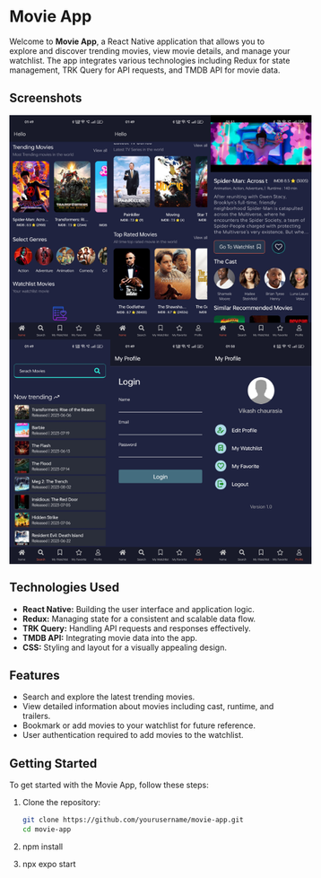 # Movie App

Welcome to **Movie App**, a React Native application that allows you to explore and discover trending movies, view movie details, and manage your watchlist. The app integrates various technologies including Redux for state management, TRK Query for API requests, and TMDB API for movie data.

<!-- ![Movie App Screenshots](Screenshot/home1.jpg) -->

## Screenshots

<div style="display: flex; justify-content: space-between; width : full; gap: 100">
  <img src="Screenshot/home1.jpg" alt="Home 1" width="200" height="400">
  <img src="Screenshot/home2.jpg" alt="Home 2" width="200" height="400">
  <img src="Screenshot/details1.jpg" alt="Details 1" width="200" height="400">
</div>

<div style="display: flex; justify-content: space-between; width : full; gap: 40">
  <img src="Screenshot/search.jpg" alt="Search" width="200" height="400">
  <img src="Screenshot/login.jpg" alt="Login" width="200" height="400">
  <img src="Screenshot/profile.jpg" alt="Profile" width="200" height="400">
</div>



## Technologies Used

- **React Native:** Building the user interface and application logic.
- **Redux:** Managing state for a consistent and scalable data flow.
- **TRK Query:** Handling API requests and responses effectively.
- **TMDB API:** Integrating movie data into the app.
- **CSS:** Styling and layout for a visually appealing design.


## Features

- Search and explore the latest trending movies.
- View detailed information about movies including cast, runtime, and trailers.
- Bookmark or add movies to your watchlist for future reference.
- User authentication required to add movies to the watchlist.

## Getting Started

To get started with the Movie App, follow these steps:

1. Clone the repository:
   ```bash
   git clone https://github.com/yourusername/movie-app.git
   cd movie-app

2. npm install

3. npx expo start
